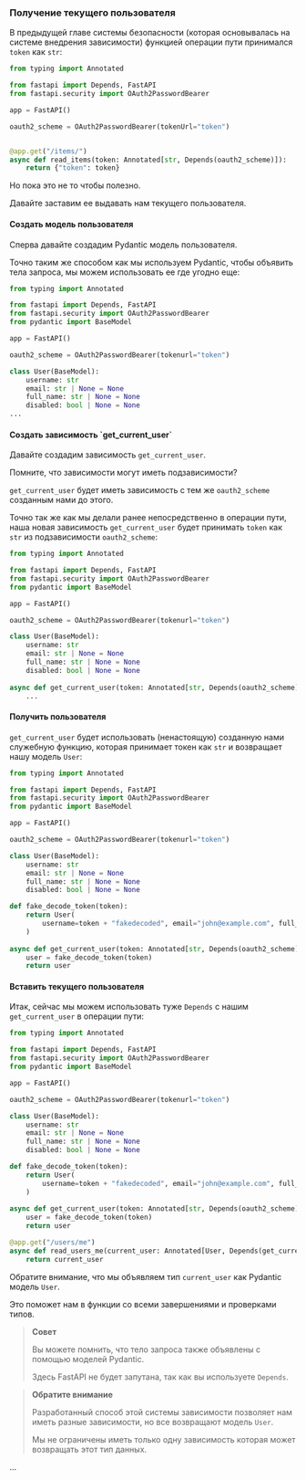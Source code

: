 <h3>Получение текущего пользователя</h3>

В предыдущей главе системы безопасности (которая основывалась на системе внедрения зависимости) функцией операции пути
принимался `token` как `str`:

```python
from typing import Annotated

from fastapi import Depends, FastAPI
from fastapi.security import OAuth2PasswordBearer

app = FastAPI()

oauth2_scheme = OAuth2PasswordBearer(tokenUrl="token")


@app.get("/items/")
async def read_items(token: Annotated[str, Depends(oauth2_scheme)]):
    return {"token": token}
```

Но пока это не то чтобы полезно.

Давайте заставим ее выдавать нам текущего пользователя.

<h4>Создать модель пользователя</h4>

Сперва давайте создадим Pydantic модель пользователя.

Точно таким же способом как мы используем Pydantic, чтобы объявить тела запроса, мы можем использовать ее где угодно еще:

```python
from typing import Annotated

from fastapi import Depends, FastAPI
from fastapi.security import OAuth2PasswordBearer
from pydantic import BaseModel

app = FastAPI()

oauth2_scheme = OAuth2PasswordBearer(tokenurl="token")

class User(BaseModel):
    username: str
    email: str | None = None
    full_name: str | None = None
    disabled: bool | None = None
...
```

<h4>Создать зависимость `get_current_user`</h4>

Давайте создадим зависимость `get_current_user`.

Помните, что зависимости могут иметь подзависимости?

`get_current_user` будет иметь зависимость с тем же `oauth2_scheme` созданным нами до этого.

Точно так же как мы делали ранее непосредственно в операции пути, наша новая зависимость `get_current_user` будет
принимать `token` как `str` из подзависимости `oauth2_scheme`:

```python
from typing import Annotated

from fastapi import Depends, FastAPI
from fastapi.security import OAuth2PasswordBearer
from pydantic import BaseModel

app = FastAPI()

oauth2_scheme = OAuth2PasswordBearer(tokenurl="token")

class User(BaseModel):
    username: str
    email: str | None = None
    full_name: str | None = None
    disabled: bool | None = None
    
async def get_current_user(token: Annotated[str, Depends(oauth2_scheme)]):
    ...
```

<h4>Получить пользователя</h4>

`get_current_user` будет использовать (ненастоящую) созданную нами служебную функцию, которая принимает токен как `str`
и возвращает нашу модель `User`:

```python
from typing import Annotated

from fastapi import Depends, FastAPI
from fastapi.security import OAuth2PasswordBearer
from pydantic import BaseModel

app = FastAPI()

oauth2_scheme = OAuth2PasswordBearer(tokenurl="token")

class User(BaseModel):
    username: str
    email: str | None = None
    full_name: str | None = None
    disabled: bool | None = None

def fake_decode_token(token):
    return User(
        username=token + "fakedecoded", email="john@example.com", full_name="John Doe"
    )
    
async def get_current_user(token: Annotated[str, Depends(oauth2_scheme)]):
    user = fake_decode_token(token)
    return user
```

<h4>Вставить текущего пользователя</h4>

Итак, сейчас мы можем использовать туже `Depends` с нашим `get_current_user` в операции пути:

```python
from typing import Annotated

from fastapi import Depends, FastAPI
from fastapi.security import OAuth2PasswordBearer
from pydantic import BaseModel

app = FastAPI()

oauth2_scheme = OAuth2PasswordBearer(tokenurl="token")

class User(BaseModel):
    username: str
    email: str | None = None
    full_name: str | None = None
    disabled: bool | None = None

def fake_decode_token(token):
    return User(
        username=token + "fakedecoded", email="john@example.com", full_name="John Doe"
    )
    
async def get_current_user(token: Annotated[str, Depends(oauth2_scheme)]):
    user = fake_decode_token(token)
    return user

@app.get("/users/me")
async def read_users_me(current_user: Annotated[User, Depends(get_current_user)]):
    return current_user
```

Обратите внимание, что мы объявляем тип `current_user` как Pydantic модель `User`.

Это поможет нам в функции со всеми завершениями и проверками типов.

> **Совет**
> 
> Вы можете помнить, что тело запроса также объявлены с помощью моделей Pydantic.   
> 
> Здесь FastAPI не будет запутана, так как вы используете `Depends`.

> **Обратите внимание**
> 
> Разработанный способ этой системы зависимости позволяет нам иметь разные зависимости, но все возвращают модель `User`.
> 
> Мы не ограничены иметь только одну зависимость которая может возвращать этот тип данных.

...